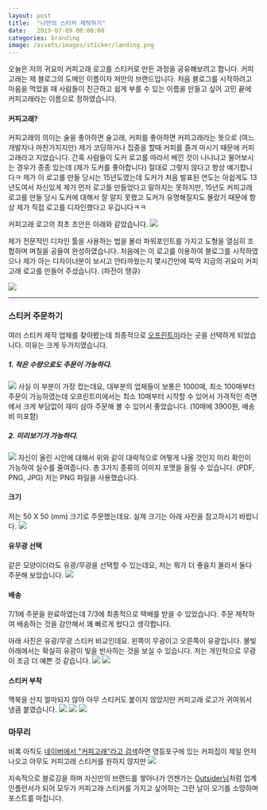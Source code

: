 ```yaml
---
layout: post
title:  "나만의 스티커 제작하기"
date:   2019-07-09 00:00:00
categories: branding
image: /assets/images/sticker/landing.png
---
```

오늘은 저의 귀요미 커피고래 로고를 스티커로 만든 과정을 공유해보려고 합니다. 커피고래는 제 블로그의 도메인 이름이자 저만의 브랜드입니다. 처음 블로그를 시작하려고 마음을 먹었을 때 사람들이 친근하고 쉽게 부를 수 있는 이름을 만들고 싶어 고민 끝에 커피고래라는 이름으로 정하였습니다.

#### 커피고래?
커피고래의 의미는 술을 좋아하면 술고래, 커피를 좋아하면 커피고래라는 뜻으로 (여느 개발자나 마찬가지지만) 제가 코딩하거나 집중을 할때 커피를 즐겨 마시기 때문에 커피고래라고 지었습니다.
간혹 사람들이 도커 로고를 따라서 베낀 것이 나니냐고 물어보시는 경우가 종종 있는데 (제가 도커를 좋아합니다) 절대로 그렇지 않다고 항상 얘기합니다ㅋ 제가 이 로고를 만들 당시는 15년도였는데 도커가 처음 발표된 연도는 아쉽게도 13년도여서 자신있게 제가 먼저 로고를 만들었다고 말하지는 못하지만, 15년도 커피고래 로고를 만들 당시 도커에 대해서 잘 알지 못했고 도커가 유명해질지도 몰랐기 때문에 항상 제가 직접 로고를 디자인했다고 우깁니다ㅋㅋ

커피고래 로고의 최초 초안은 아래와 같았습니다.
![](/assets/images/sticker/old.png)

제가 전문적인 디자인 툴을 사용하는 법을 몰라 파워포인트를 가지고 도형을 열심히 조합하며 며칠을 공들여 완성하였습니다. 처음에는 이 로고를 이용하여 블로그를 시작하였으나 제가 아는 디자이너분이 보시고 안타까웠는지 몇시간만에 뚝딱 지금의 귀요미 커피고래 로고를 만들어 주셨습니다. (파전이 땡큐)

![](/assets/images/sticker/00.png)

---

### 스티커 주문하기
여러 스티커 제작 업체를 찾아봤는데 최종적으로 [오프린트미](https://www.ohprint.me)라는 곳을 선택하게 되었습니다. 이유는 크게 두가지였습니다.
##### 1. 적은 수량으로도 주문이 가능하다.
![](/assets/images/sticker/01.png)
사실 이 부분이 가장 컸는데요, 대부분의 업체들이 보통은 1000매, 최소 100매부터 주문이 가능하였는데 오프린트미에서는 최소 10매부터 시작할 수 있어서 가격적인 측면에서 크게 부담없이 재미 삼아 주문해 볼 수 있어서 좋았습니다. (10매에 3900원, 배송비 미포함)

##### 2. 미리보기가 가능하다.
![](/assets/images/sticker/02.png)
자신이 올린 시안에 대해서 위와 같이 대략적으로 어떻게 나올 것인지 미리 확인이 가능하여 실수를 줄여줍니다.
총 3가지 종류의 이미지 포맷을 올릴 수 있습니다. (PDF, PNG, JPG) 저는 PNG 파일을 사용했습니다.

#### 크기
저는 50 X 50 (mm) 크기로 주문했는데요. 실제 크기는 아래 사진을 참고하시기 바랍니다.
![](/assets/images/sticker/size.jpg)

#### 유무광 선택
같은 모양이더라도 유광/무광을 선택할 수 있는데요, 저는 뭐가 더 좋을지 몰라서 둘다 주문해 보았습니다.
![](/assets/images/sticker/03.png)

#### 배송
7/1에 주문을 완료하였는데 7/3에 최종적으로 택배를 받을 수 있었습니다. 주문 제작하여 배송하는 것을 감안해서 꽤 빠르게 왔다고 생각합니다.

아래 사진은 유광/무광 스티커 비교인데요. 왼쪽이 무광이고 오른쪽이 유광입니다. 불빛 아래에서는 확실히 유광이 빛을 반사하는 것을 보실 수 있습니다. 저는 개인적으로 무광이 조금 더 예쁜 것 같습니다.
![](/assets/images/sticker/06.jpg)
![](/assets/images/sticker/07.jpg)

#### 스티커 부착
맥북을 산지 얼마되지 않아 아무 스티커도 붙이지 않았지만 커피고래 로고가 귀여워서 냉큼 붙였습니다.
![](/assets/images/sticker/08.jpg)
![](/assets/images/sticker/09.jpg)
![](/assets/images/sticker/10.jpg)


### 마무리

비록 아직도 [네이버에서 "커피고래"라고 검색](https://search.naver.com/search.naver?sm=top_hty&fbm=0&ie=utf8&query=%EC%BB%A4%ED%94%BC%EA%B3%A0%EB%9E%98)하면 영등포구에 있는 커피집이 제일 먼저 나오고 아무도 커피고래 스티커를 원하지 않지만
![](/assets/images/sticker/search.png)

지속적으로 블로깅을 하며 자신만의 브랜드를 쌓아나가 언젠가는 [Outsider님](https://blog.outsider.ne.kr)처럼 업계 인플런서가 되어 모두가 커피고래 스티커를 가지고 싶어하는 그런 날이 오기를 소망하며 포스트를 마칩니다.
